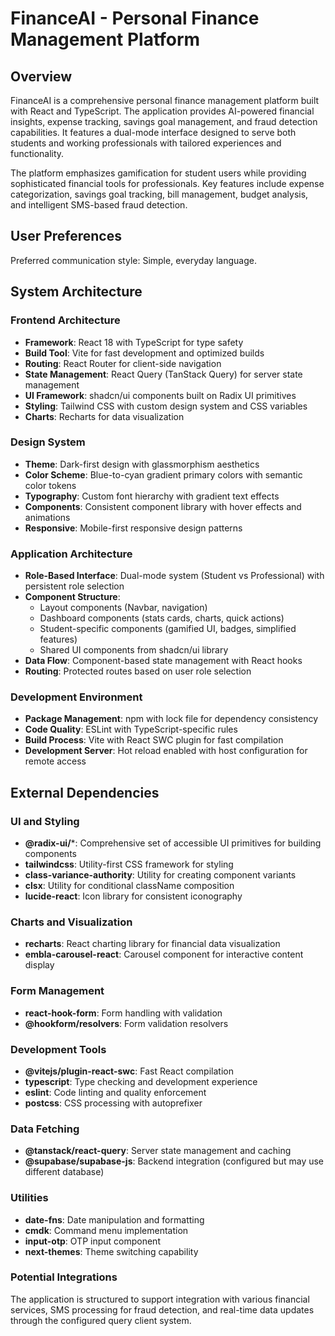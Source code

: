 # FinanceAI - Personal Finance Management Platform

## Overview

FinanceAI is a comprehensive personal finance management platform built with React and TypeScript. The application provides AI-powered financial insights, expense tracking, savings goal management, and fraud detection capabilities. It features a dual-mode interface designed to serve both students and working professionals with tailored experiences and functionality.

The platform emphasizes gamification for student users while providing sophisticated financial tools for professionals. Key features include expense categorization, savings goal tracking, bill management, budget analysis, and intelligent SMS-based fraud detection.

## User Preferences

Preferred communication style: Simple, everyday language.

## System Architecture

### Frontend Architecture
- **Framework**: React 18 with TypeScript for type safety
- **Build Tool**: Vite for fast development and optimized builds
- **Routing**: React Router for client-side navigation
- **State Management**: React Query (TanStack Query) for server state management
- **UI Framework**: shadcn/ui components built on Radix UI primitives
- **Styling**: Tailwind CSS with custom design system and CSS variables
- **Charts**: Recharts for data visualization

### Design System
- **Theme**: Dark-first design with glassmorphism aesthetics
- **Color Scheme**: Blue-to-cyan gradient primary colors with semantic color tokens
- **Typography**: Custom font hierarchy with gradient text effects
- **Components**: Consistent component library with hover effects and animations
- **Responsive**: Mobile-first responsive design patterns

### Application Architecture
- **Role-Based Interface**: Dual-mode system (Student vs Professional) with persistent role selection
- **Component Structure**: 
  - Layout components (Navbar, navigation)
  - Dashboard components (stats cards, charts, quick actions)
  - Student-specific components (gamified UI, badges, simplified features)
  - Shared UI components from shadcn/ui library
- **Data Flow**: Component-based state management with React hooks
- **Routing**: Protected routes based on user role selection

### Development Environment
- **Package Management**: npm with lock file for dependency consistency
- **Code Quality**: ESLint with TypeScript-specific rules
- **Build Process**: Vite with React SWC plugin for fast compilation
- **Development Server**: Hot reload enabled with host configuration for remote access

## External Dependencies

### UI and Styling
- **@radix-ui/***: Comprehensive set of accessible UI primitives for building components
- **tailwindcss**: Utility-first CSS framework for styling
- **class-variance-authority**: Utility for creating component variants
- **clsx**: Utility for conditional className composition
- **lucide-react**: Icon library for consistent iconography

### Charts and Visualization
- **recharts**: React charting library for financial data visualization
- **embla-carousel-react**: Carousel component for interactive content display

### Form Management
- **react-hook-form**: Form handling with validation
- **@hookform/resolvers**: Form validation resolvers

### Development Tools
- **@vitejs/plugin-react-swc**: Fast React compilation
- **typescript**: Type checking and development experience
- **eslint**: Code linting and quality enforcement
- **postcss**: CSS processing with autoprefixer

### Data Fetching
- **@tanstack/react-query**: Server state management and caching
- **@supabase/supabase-js**: Backend integration (configured but may use different database)

### Utilities
- **date-fns**: Date manipulation and formatting
- **cmdk**: Command menu implementation
- **input-otp**: OTP input component
- **next-themes**: Theme switching capability

### Potential Integrations
The application is structured to support integration with various financial services, SMS processing for fraud detection, and real-time data updates through the configured query client system.